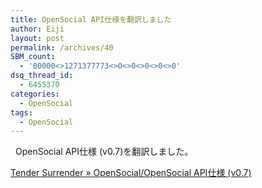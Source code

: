```yaml
---
title: OpenSocial API仕様を翻訳しました
author: Eiji
layout: post
permalink: /archives/40
SBM_count:
  - '00000<>1271377773<>0<>0<>0<>0<>0'
dsq_thread_id:
  - 6455370
categories:
  - OpenSocial
tags:
  - OpenSocial
---
```

<div class="wp_plus_one_button" style="margin: 0 8px 8px 0; float:left; ">
  <g:plusone href="http://devlog.agektmr.com/archives/40" callback="wp_plus_one_handler"></g:plusone>
</div>

OpenSocial API仕様 (v0.7)を翻訳しました。

[Tender Surrender » OpenSocial/OpenSocial API仕様 (v0.7)][1]

 [1]: http://devlog.agektmr.com/wiki/tide.php?OpenSocial%2FOpenSocial%20API%E4%BB%95%E6%A7%98%20%28v0.7%29